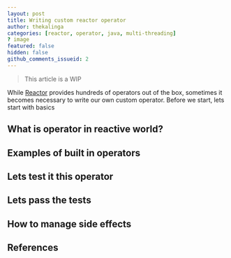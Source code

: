 ```yaml
---
layout: post
title: Writing custom reactor operator
author: thekalinga
categories: [reactor, operator, java, multi-threading]
? image
featured: false
hidden: false
github_comments_issueid: 2
---
```


> This article is a WIP

While [Reactor]() provides hundreds of operators out of the box, sometimes it becomes necessary to write our own custom operator. Before we start, lets start with basics

## What is operator in reactive world?

## Examples of built in operators

## Lets test it this operator

## Lets pass the tests

## How to manage side effects

## References
